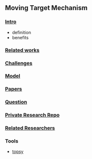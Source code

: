 ## Moving Target Mechanism


### [Intro](./intro)
- definition
- benefits

### [Related works](./related-work)

### [Challenges](./challenges)

### [Model](./model)

### [Papers](./papers)

### [Question](./file/question.md)

### [Private Research Repo](../../../../Moving-Target-Defense)

### [Related Researchers](./file/peers.md)

### Tools
- [topsy](http://topsy.com/)
